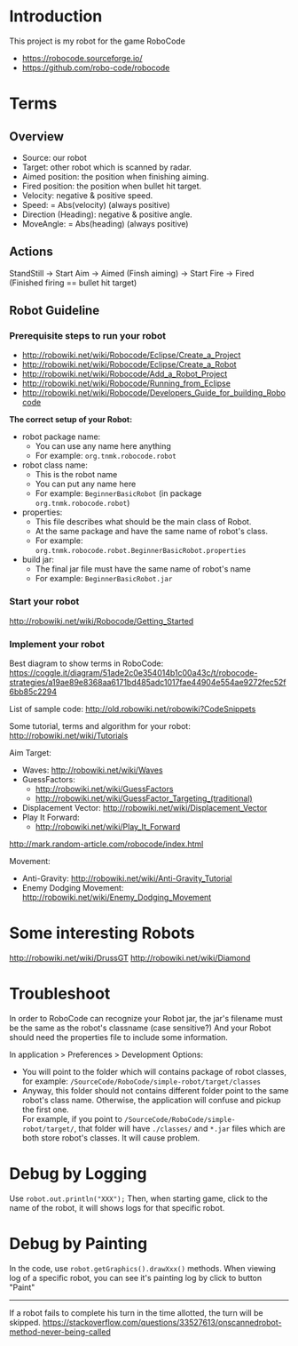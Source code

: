 # Introduction
This project is my robot for the game RoboCode
- https://robocode.sourceforge.io/
- https://github.com/robo-code/robocode

# Terms
## Overview
- Source: our robot
- Target: other robot which is scanned by radar.
- Aimed position: the position when finishing aiming.
- Fired position: the position when bullet hit target.
- Velocity: negative & positive speed.
- Speed: = Abs(velocity) (always positive)
- Direction (Heading): negative & positive angle.
- MoveAngle: = Abs(heading) (always positive)

## Actions 
StandStill -> Start Aim -> Aimed (Finsh aiming) -> Start Fire -> Fired (Finished firing == bullet hit target)

## Robot Guideline
### Prerequisite steps to run your robot
- http://robowiki.net/wiki/Robocode/Eclipse/Create_a_Project
- http://robowiki.net/wiki/Robocode/Eclipse/Create_a_Robot
- http://robowiki.net/wiki/Robocode/Add_a_Robot_Project
- http://robowiki.net/wiki/Robocode/Running_from_Eclipse
- http://robowiki.net/wiki/Robocode/Developers_Guide_for_building_Robocode

**The correct setup of your Robot:**
- robot package name: 
    - You can use any name here anything
    - For example: `org.tnmk.robocode.robot`
- robot class name: 
    - This is the robot name
    - You can put any name here
    - For example: `BeginnerBasicRobot` (in package `org.tnmk.robocode.robot`)
- properties:
    - This file describes what should be the main class of Robot.  
    - At the same package and have the same name of robot's class.
    - For example: `org.tnmk.robocode.robot.BeginnerBasicRobot.properties`
- build jar:
    - The final jar file must have the same name of robot's name 
    - For example: `BeginnerBasicRobot.jar`

### Start your robot
http://robowiki.net/wiki/Robocode/Getting_Started

### Implement your robot
Best diagram to show terms in RoboCode:
https://coggle.it/diagram/51ade2c0e354014b1c00a43c/t/robocode-strategies/a19ae89e8368aa6171bd485adc1017fae44904e554ae9272fec52f6bb85c2294

List of sample code: http://old.robowiki.net/robowiki?CodeSnippets

Some tutorial, terms and algorithm for your robot: http://robowiki.net/wiki/Tutorials

Aim Target:
  - Waves: http://robowiki.net/wiki/Waves    
  - GuessFactors: 
    - http://robowiki.net/wiki/GuessFactors
    - http://robowiki.net/wiki/GuessFactor_Targeting_(traditional)
  - Displacement Vector: http://robowiki.net/wiki/Displacement_Vector  
  - Play It Forward:
    - http://robowiki.net/wiki/Play_It_Forward        
    
http://mark.random-article.com/robocode/index.html

Movement:
  - Anti-Gravity: http://robowiki.net/wiki/Anti-Gravity_Tutorial
  - Enemy Dodging Movement: http://robowiki.net/wiki/Enemy_Dodging_Movement

# Some interesting Robots
http://robowiki.net/wiki/DrussGT
http://robowiki.net/wiki/Diamond

# Troubleshoot
In order to RoboCode can recognize your Robot jar, the jar's filename must be the same as the robot's classname (case sensitive?)
And your Robot should need the properties file to include some information.

In application > Preferences > Development Options: 
- You will point to the folder which will contains package of robot classes, for example: `/SourceCode/RoboCode/simple-robot/target/classes`
- Anyway, this folder should not contains different folder point to the same robot's class name. Otherwise, the application will confuse and pickup the first one.  
For example, if you point to `/SourceCode/RoboCode/simple-robot/target/`, that folder will have `./classes/` and `*.jar` files which are both store robot's classes. It will cause problem.

# Debug by Logging
Use `robot.out.println("XXX");`
Then, when starting game, click to the name of the robot, it will shows logs for that specific robot.

# Debug by Painting
In the code, use `robot.getGraphics().drawXxx()` methods.
When viewing log of a specific robot, you can see it's painting log by click to button "Paint"


---------------------------------------------------

If a robot fails to complete his turn in the time allotted, the turn will be skipped. 
https://stackoverflow.com/questions/33527613/onscannedrobot-method-never-being-called